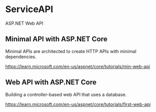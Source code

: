 # ServiceAPI
ASP.NET Web API

## Minimal API with ASP.NET Core

Minimal APIs are architected to create HTTP APIs with minimal dependencies.

https://learn.microsoft.com/en-us/aspnet/core/tutorials/min-web-api


## Web API with ASP.NET Core

Building a controller-based web API that uses a database.

https://learn.microsoft.com/en-us/aspnet/core/tutorials/first-web-api